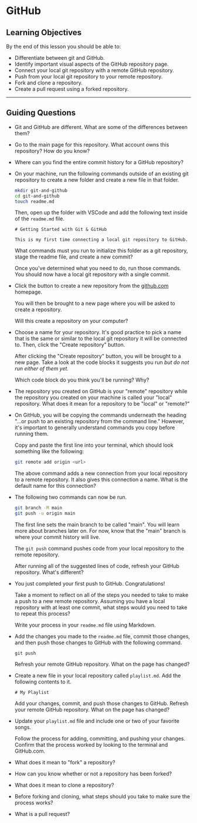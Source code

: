 # GitHub

## Learning Objectives

By the end of this lesson you should be able to:

- Differentiate between git and GitHub.
- Identify important visual aspects of the GitHub repository page.
- Connect your local git repository with a remote GitHub repository.
- Push from your local git repository to your remote repository.
- Fork and clone a repository.
- Create a pull request using a forked repository.

---

## Guiding Questions

- Git and GitHub are different. What are some of the differences between them?

- Go to the main page for this repository. What account owns this repository? How do you know?

- Where can you find the entire commit history for a GitHub repository?

- On your machine, run the following commands outside of an existing git repository to create a new folder and create a new file in that folder.

  ```bash
  mkdir git-and-github
  cd git-and-github
  touch readme.md
  ```

  Then, open up the folder with VSCode and add the following text inside of the `readme.md` file.

  ```
  # Getting Started with Git & GitHub

  This is my first time connecting a local git repository to GitHub.
  ```

  What commands must you run to initialize this folder as a git repository, stage the readme file, and create a new commit?

  Once you've determined what you need to do, run those commands. You should now have a local git repository with a single commit.

- Click the button to create a new repository from the [github.com](https://github.com) homepage.

  You will then be brought to a new page where you will be asked to create a repository.

  Will this create a repository on your computer?

- Choose a name for your repository. It's good practice to pick a name that is the same or similar to the local git repository it will be connected to. Then, click the "Create repository" button.

  After clicking the "Create repository" button, you will be brought to a new page. Take a look at the code blocks it suggests you run _but do not run either of them yet._

  Which code block do you think you'll be running? Why?

- The repository you created on GitHub is your "remote" repository while the repository you created on your machine is called your "local" repository. What does it mean for a repository to be "local" or "remote?"

- On GitHub, you will be copying the commands underneath the heading "...or push to an existing repository from the command line." However, it's important to generally understand commands you copy before running them.

  Copy and paste the first line into your terminal, which should look something like the following:

  ```bash
  git remote add origin <url>
  ```

  The above command adds a new connection from your local repository to a remote repository. It also gives this connection a name. What is the default name for this connection?

- The following two commands can now be run.

  ```bash
  git branch -M main
  git push -u origin main
  ```

  The first line sets the main branch to be called "main". You will learn more about branches later on. For now, know that the "main" branch is where your commit history will live.

  The `git push` command pushes code from your local repository to the remote repository.

  After running all of the suggested lines of code, refresh your GitHub repository. What's different?

- You just completed your first push to GitHub. Congratulations!

  Take a moment to reflect on all of the steps you needed to take to make a push to a new remote repository. Assuming you have a local repository with at least one commit, what steps would you need to take to repeat this process?

  Write your process in your `readme.md` file using Markdown.

- Add the changes you made to the `readme.md` file, commit those changes, and then push those changes to GitHub with the following command.

  ```
  git push
  ```

  Refresh your remote GitHub repository. What on the page has changed?

- Create a new file in your local repository called `playlist.md`. Add the following contents to it.

  ```
  # My Playlist
  ```

  Add your changes, commit, and push those changes to GitHub. Refresh your remote GitHub repository. What on the page has changed?

- Update your `playlist.md` file and include one or two of your favorite songs.

  Follow the process for adding, committing, and pushing your changes. Confirm that the process worked by looking to the terminal and GitHub.com.

- What does it mean to "fork" a repository?

- How can you know whether or not a repository has been forked?

- What does it mean to clone a repository?

- Before forking and cloning, what steps should you take to make sure the process works?

- What is a pull request?
